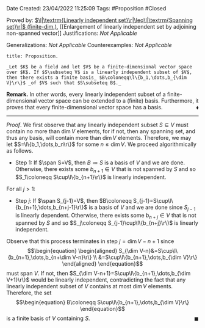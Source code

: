 <br />
<br />

Date Created: 23/04/2022 11:25:09
Tags: #Proposition #Closed

Proved by: [$\l|\textrm{Linearly independent set}\r|\leq\l|\textrm{Spanning set}\r|$ (finite-dim.)](Cardinality%20of%20linearly%20independent%20sets%20no%20more%20than%20that%20of%20spanning%20sets%20(finite-dim.).md), [[Enlargement of linearly independent set by adjoining non-spanned vector]]
Justifications: _Not Applicable_

Generalizations: _Not Applicable_
Counterexamples: _Not Applicable_

``` ad-Proposition
title: Proposition.

_Let $K$ be a field and let $V$ be a finite-dimensional vector space over $K$. If $S\subseteq V$ is a linearly independent subset of $V$, then there exists a finite basis_ $B\coloneqq\l\{b_1,\dots,b_{\dim V}\r\}$ _of $V$ such that $S\subseteq B$._

```

**Remark.** In other words, every linearly independent subset of a finite-dimensional vector space can be extended to a (finite) basis. Furthermore, it proves that every finite-dimensional vector space has a basis.<span style="float:right;">$\blacklozenge$</span>

---

_Proof_. We first observe that any linearly independent subset $S\subseteq V$ must contain no more than $\dim V$ elements, for if not, then any spanning set, and thus any basis, will contain more than $\dim V$ elements. Therefore, we may let $S=\l\{b_1,\dots,b_n\r\}$ for some $n\leq\dim V$. We proceed algorithmically as follows.
* Step 1: If $\span S=V$, then $B\coloneqq S$ is a basis of $V$ and we are done. Otherwise, there exists some $b_{n+1}\in V$ that is not spanned by $S$ and so $S_1\coloneqq S\cup\l\{b_{n+1}\r\}$ is linearly independent.

For all $j>1$:
* Step $j$: If $\span S_{j-1}=V$, then $B\coloneqq S_{j-1}=S\cup\l\{b_{n+1},\dots,b_{n+j-1}\r\}$  is a basis of $V$ and we are done since $S_{j-1}$ is linearly dependent. Otherwise, there exists some $b_{n+j}\in V$ that is not spanned by $S$ and so $S_j\coloneqq S_{j-1}\cup\l\{b_{n+j}\r\}$ is linearly independent.

Observe that this process terminates in step $j=\dim V-n+1$ since
$$\begin{equation}
    \begin{aligned}
        S_{\dim V-n}&=S\cup\l\{b_{n+1},\dots,b_{n+\dim V-n}\r\} \\
        &=S\cup\l\{b_{n+1},\dots,b_{\dim V}\r\}
    \end{aligned}
\end{equation}$$
must span $V$. If not, then $S_{\dim V-n+1}=S\cup\l\{b_{n+1},\dots,b_{\dim V+1}\r\}$ would be linearly independent, contradicting the fact that any linearly independent subset of $V$ contains at most $\dim V$ elements. Therefore, the set
$$\begin{equation}
    B\coloneqq S\cup\l\{b_{n+1},\dots,b_{\dim V}\r\}
\end{equation}$$
is a finite basis of $V$ containing $S$.<span style="float:right;">$\blacksquare$</span>
